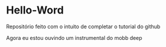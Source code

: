 # Hello-Word
Repositório feito com o intuito de completar o tutorial do github

Agora eu estou ouvindo um instrumental do mobb deep 
